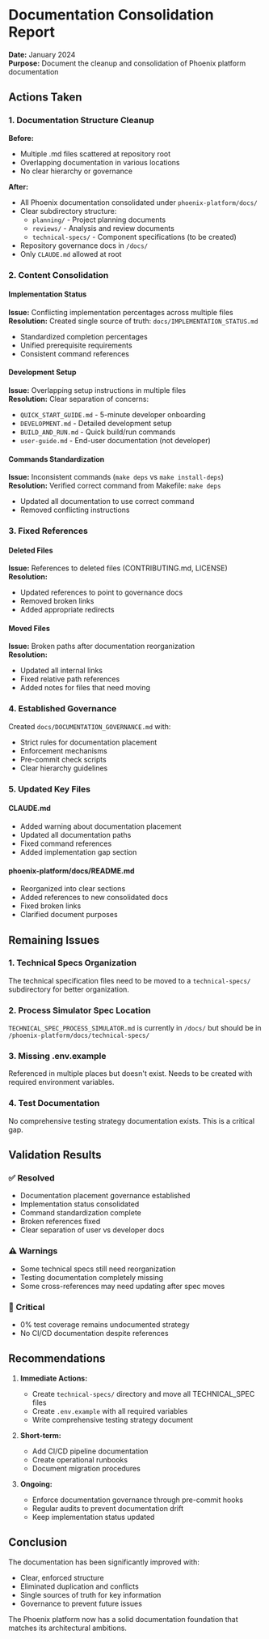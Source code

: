 # Documentation Consolidation Report

**Date:** January 2024  
**Purpose:** Document the cleanup and consolidation of Phoenix platform documentation

## Actions Taken

### 1. Documentation Structure Cleanup

**Before:**
- Multiple .md files scattered at repository root
- Overlapping documentation in various locations
- No clear hierarchy or governance

**After:**
- All Phoenix documentation consolidated under `phoenix-platform/docs/`
- Clear subdirectory structure:
  - `planning/` - Project planning documents
  - `reviews/` - Analysis and review documents  
  - `technical-specs/` - Component specifications (to be created)
- Repository governance docs in `/docs/`
- Only `CLAUDE.md` allowed at root

### 2. Content Consolidation

#### Implementation Status
**Issue:** Conflicting implementation percentages across multiple files  
**Resolution:** Created single source of truth: `docs/IMPLEMENTATION_STATUS.md`
- Standardized completion percentages
- Unified prerequisite requirements
- Consistent command references

#### Development Setup
**Issue:** Overlapping setup instructions in multiple files  
**Resolution:** Clear separation of concerns:
- `QUICK_START_GUIDE.md` - 5-minute developer onboarding
- `DEVELOPMENT.md` - Detailed development setup
- `BUILD_AND_RUN.md` - Quick build/run commands
- `user-guide.md` - End-user documentation (not developer)

#### Commands Standardization
**Issue:** Inconsistent commands (`make deps` vs `make install-deps`)  
**Resolution:** Verified correct command from Makefile: `make deps`
- Updated all documentation to use correct command
- Removed conflicting instructions

### 3. Fixed References

#### Deleted Files
**Issue:** References to deleted files (CONTRIBUTING.md, LICENSE)  
**Resolution:** 
- Updated references to point to governance docs
- Removed broken links
- Added appropriate redirects

#### Moved Files
**Issue:** Broken paths after documentation reorganization  
**Resolution:**
- Updated all internal links
- Fixed relative path references
- Added notes for files that need moving

### 4. Established Governance

Created `docs/DOCUMENTATION_GOVERNANCE.md` with:
- Strict rules for documentation placement
- Enforcement mechanisms
- Pre-commit check scripts
- Clear hierarchy guidelines

### 5. Updated Key Files

#### CLAUDE.md
- Added warning about documentation placement
- Updated all documentation paths
- Fixed command references
- Added implementation gap section

#### phoenix-platform/docs/README.md
- Reorganized into clear sections
- Added references to new consolidated docs
- Fixed broken links
- Clarified document purposes

## Remaining Issues

### 1. Technical Specs Organization
The technical specification files need to be moved to a `technical-specs/` subdirectory for better organization.

### 2. Process Simulator Spec Location
`TECHNICAL_SPEC_PROCESS_SIMULATOR.md` is currently in `/docs/` but should be in `/phoenix-platform/docs/technical-specs/`

### 3. Missing .env.example
Referenced in multiple places but doesn't exist. Needs to be created with required environment variables.

### 4. Test Documentation
No comprehensive testing strategy documentation exists. This is a critical gap.

## Validation Results

### ✅ Resolved
- Documentation placement governance established
- Implementation status consolidated
- Command standardization complete
- Broken references fixed
- Clear separation of user vs developer docs

### ⚠️ Warnings
- Some technical specs still need reorganization
- Testing documentation completely missing
- Some cross-references may need updating after spec moves

### 🔴 Critical
- 0% test coverage remains undocumented strategy
- No CI/CD documentation despite references

## Recommendations

1. **Immediate Actions:**
   - Create `technical-specs/` directory and move all TECHNICAL_SPEC files
   - Create `.env.example` with all required variables
   - Write comprehensive testing strategy document

2. **Short-term:**
   - Add CI/CD pipeline documentation
   - Create operational runbooks
   - Document migration procedures

3. **Ongoing:**
   - Enforce documentation governance through pre-commit hooks
   - Regular audits to prevent documentation drift
   - Keep implementation status updated

## Conclusion

The documentation has been significantly improved with:
- Clear, enforced structure
- Eliminated duplication and conflicts
- Single sources of truth for key information
- Governance to prevent future issues

The Phoenix platform now has a solid documentation foundation that matches its architectural ambitions.